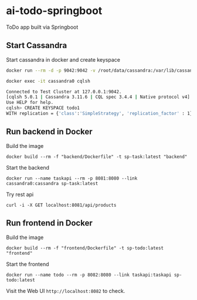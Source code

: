 # ai-todo-springboot
ToDo app built via Springboot


## Start Cassandra

Start cassandra in docker and create keyspace
```bash
docker run --rm -d -p 9042:9042 -v /root/data/cassandra:/var/lib/cassandra --name cassandra0 cassandra

docker exec -it cassandra0 cqlsh

Connected to Test Cluster at 127.0.0.1:9042.
[cqlsh 5.0.1 | Cassandra 3.11.6 | CQL spec 3.4.4 | Native protocol v4]
Use HELP for help.
cqlsh> CREATE KEYSPACE todo1
WITH replication = {'class':'SimpleStrategy', 'replication_factor' : 1};
```


## Run backend in Docker

Build the image
```
docker build --rm -f "backend/Dockerfile" -t sp-task:latest "backend"
```

Start the backend
```
docker run --name taskapi --rm -p 8081:8080 --link cassandra0:cassandra sp-task:latest

```

Try rest api
```
curl -i -X GET localhost:8081/api/products
```



## Run frontend in Docker

Build the image
```
docker build --rm -f "frontend/Dockerfile" -t sp-todo:latest "frontend"
```

Start the frontend
```
docker run --name todo --rm -p 8082:8080 --link taskapi:taskapi sp-todo:latest
```

Visit the Web UI `http://localhost:8082` to check.